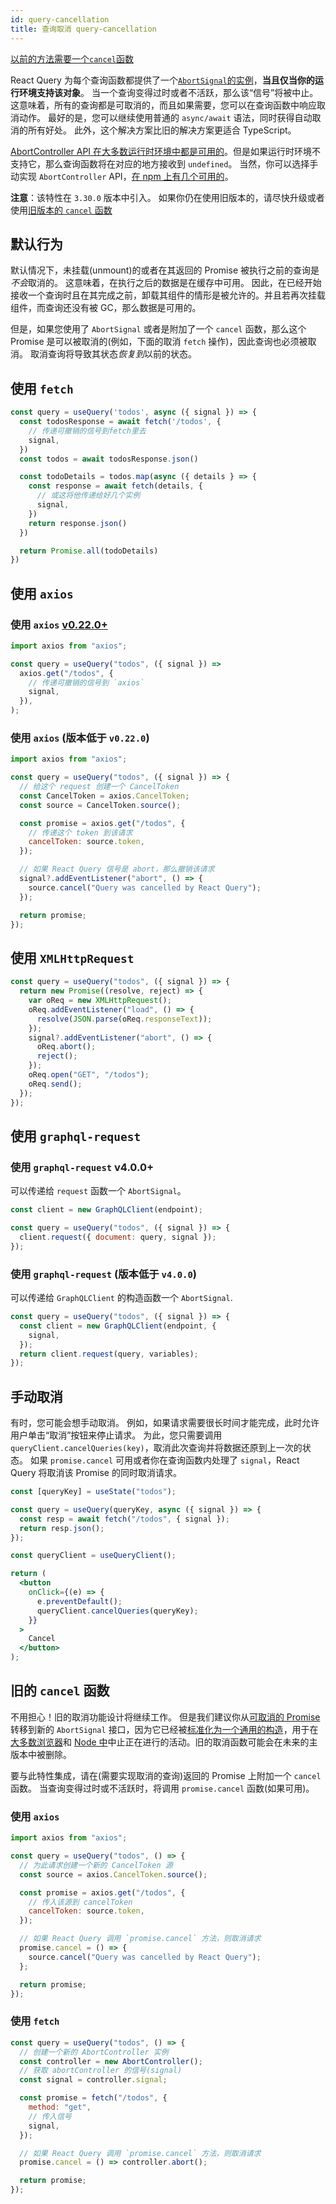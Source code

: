 ```yaml
---
id: query-cancellation
title: 查询取消 query-cancellation
---
```


[以前的方法需要一个`cancel`函数](#旧的-cancel-函数)

React Query 为每个查询函数都提供了一个[`AbortSignal`的实例](https://developer.mozilla.org/docs/Web/API/AbortSignal)，**当且仅当你的运行环境支持该对象**。
当一个查询变得过时或者不活跃，那么该“信号”将被中止。
这意味着，所有的查询都是可取消的，而且如果需要，您可以在查询函数中响应取消动作。
最好的是，您可以继续使用普通的 `async/await` 语法，同时获得自动取消的所有好处。
此外，这个解决方案比旧的解决方案更适合 TypeScript。

[AbortController API 在大多数运行时环境中都是可用的](https://developer.mozilla.org/docs/Web/API/AbortController#browser_compatibility)。但是如果运行时环境不支持它，那么查询函数将在对应的地方接收到 `undefined`。
当然，你可以选择手动实现 `AbortController` API，[在 npm 上有几个可用的](https://www.npmjs.com/search?q=abortcontroller%20polyfill)。

**注意**：该特性在 `3.30.0` 版本中引入。
如果你仍在使用旧版本的，请尽快升级或者使用[旧版本的 `cancel` 函数](#旧的-cancel-函数)

## 默认行为

默认情况下，未挂载(unmount)的或者在其返回的 Promise 被执行之前的查询是*不会*取消的。
这意味着，在执行之后的数据是在缓存中可用。
因此，在已经开始接收一个查询时且在其完成之前，卸载其组件的情形是被允许的。并且若再次挂载组件，而查询还没有被 GC，那么数据是可用的。

但是，如果您使用了 `AbortSignal` 或者是附加了一个 `cancel` 函数，那么这个 Promise 是可以被取消的(例如，下面的取消 `fetch` 操作)，因此查询也必须被取消。
取消查询将导致其状态*恢复到*以前的状态。

## 使用 `fetch`

```js
const query = useQuery('todos', async ({ signal }) => {
  const todosResponse = await fetch('/todos', {
    // 传递可撤销的信号到fetch里去
    signal,
  })
  const todos = await todosResponse.json()

  const todoDetails = todos.map(async ({ details } => {
    const response = await fetch(details, {
      // 或这将他传递给好几个实例
      signal,
    })
    return response.json()
  })

  return Promise.all(todoDetails)
})
```

## 使用 `axios`

### 使用 `axios` [v0.22.0+](https://github.com/axios/axios/releases/tag/v0.22.0)

```js
import axios from "axios";

const query = useQuery("todos", ({ signal }) =>
  axios.get("/todos", {
    // 传递可撤销的信号到 `axios`
    signal,
  }),
);
```

### 使用 `axios` (版本低于 `v0.22.0`)

```js
import axios from "axios";

const query = useQuery("todos", ({ signal }) => {
  // 给这个 request 创建一个 CancelToken
  const CancelToken = axios.CancelToken;
  const source = CancelToken.source();

  const promise = axios.get("/todos", {
    // 传递这个 token 到该请求
    cancelToken: source.token,
  });

  // 如果 React Query 信号是 abort，那么撤销该请求
  signal?.addEventListener("abort", () => {
    source.cancel("Query was cancelled by React Query");
  });

  return promise;
});
```

## 使用 `XMLHttpRequest`

```js
const query = useQuery("todos", ({ signal }) => {
  return new Promise((resolve, reject) => {
    var oReq = new XMLHttpRequest();
    oReq.addEventListener("load", () => {
      resolve(JSON.parse(oReq.responseText));
    });
    signal?.addEventListener("abort", () => {
      oReq.abort();
      reject();
    });
    oReq.open("GET", "/todos");
    oReq.send();
  });
});
```

## 使用 `graphql-request`

### 使用 `graphql-request` v4.0.0+

可以传递给 `request` 函数一个 `AbortSignal`。

```js
const client = new GraphQLClient(endpoint);

const query = useQuery("todos", ({ signal }) => {
  client.request({ document: query, signal });
});
```

### 使用 `graphql-request` (版本低于 `v4.0.0`)

可以传递给 `GraphQLClient` 的构造函数一个 `AbortSignal`.

```js
const query = useQuery("todos", ({ signal }) => {
  const client = new GraphQLClient(endpoint, {
    signal,
  });
  return client.request(query, variables);
});
```

## 手动取消

有时，您可能会想手动取消。
例如，如果请求需要很长时间才能完成，此时允许用户单击“取消”按钮来停止请求。
为此，您只需要调用 `queryClient.cancelQueries(key)`，取消此次查询并将数据还原到上一次的状态。
如果 `promise.cancel` 可用或者你在查询函数内处理了 `signal`，React Query 将取消该 Promise 的同时取消请求。

```jsx
const [queryKey] = useState("todos");

const query = useQuery(queryKey, async ({ signal }) => {
  const resp = await fetch("/todos", { signal });
  return resp.json();
});

const queryClient = useQueryClient();

return (
  <button
    onClick={(e) => {
      e.preventDefault();
      queryClient.cancelQueries(queryKey);
    }}
  >
    Cancel
  </button>
);
```

## 旧的 `cancel` 函数

不用担心！旧的取消功能设计将继续工作。
但是我们建议你从[可取消的 Promise](https://github.com/tc39/proposal-cancelable-promises)转移到新的 `AbortSignal` 接口，因为它已经被[标准化为一个通用的构造](https://dom.spec.whatwg.org/#interface-abortcontroller)，用于在[大多数浏览器](https://caniuse.com/abortcontroller)和 [Node 中](https://nodejs.org/api/globals.html#globals_class_abortsignal)中止正在进行的活动。旧的取消函数可能会在未来的主版本中被删除。

要与此特性集成，请在(需要实现取消的查询)返回的 Promise 上附加一个 `cancel` 函数。
当查询变得过时或不活跃时，将调用 `promise.cancel` 函数(如果可用)。

### 使用 `axios`

```js
import axios from "axios";

const query = useQuery("todos", () => {
  // 为此请求创建一个新的 CancelToken 源
  const source = axios.CancelToken.source();

  const promise = axios.get("/todos", {
    // 传入该源到 cancelToken
    cancelToken: source.token,
  });

  // 如果 React Query 调用 `promise.cancel` 方法，则取消请求
  promise.cancel = () => {
    source.cancel("Query was cancelled by React Query");
  };

  return promise;
});
```

### 使用 `fetch`

```js
const query = useQuery("todos", () => {
  // 创建一个新的 AbortController 实例
  const controller = new AbortController();
  // 获取 abortController 的信号(signal)
  const signal = controller.signal;

  const promise = fetch("/todos", {
    method: "get",
    // 传入信号
    signal,
  });

  // 如果 React Query 调用 `promise.cancel` 方法，则取消请求
  promise.cancel = () => controller.abort();

  return promise;
});
```
